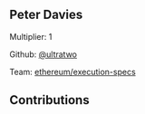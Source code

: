 
## Peter Davies
Multiplier: 1

Github: [@ultratwo](https://github.com/ultratwo)

Team: [ethereum/execution-specs](https://github.com/ethereum/execution-specs)

## Contributions
